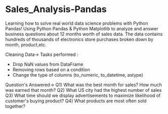 # Sales_Analysis-Pandas

Learning how to solve real world data science problems with Python Pandas! Using Python Pandas & Python Matplotlib to analyze and answer business questions about 12 months worth of sales data. The data contains hundreds of thousands of electronics store purchases broken down by month, product,etc.

Cleaning Data->
Tasks performed :
- Drop NaN values from DataFrame
- Removing rows based on a condition
- Change the type of columns (to_numeric, to_datetime, astype)

Question's Answered->
Q1) What was the best month for sales? How much was earned that month?
Q2) What US city had the highest number of sales
Q3) What time should we display advertisements to maximize likelihood of customer's buying product?
Q4) What products are most often sold together?
